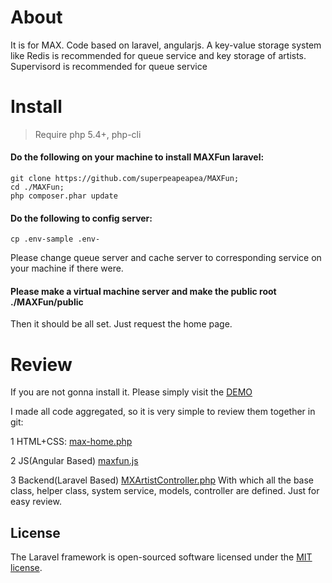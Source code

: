
# About
It is for MAX. Code based on laravel, angularjs. A key-value storage system like Redis is recommended for queue service and key storage of artists. Supervisord is recommended for queue service

# Install

> Require php 5.4+, php-cli

#### Do the following on your machine to install MAXFun laravel:
```shell
git clone https://github.com/superpeapeapea/MAXFun;
cd ./MAXFun;
php composer.phar update
```

#### Do the following to config server:
```shell
cp .env-sample .env-
```
Please change queue server and cache server to corresponding service on your machine if there were.

#### Please make a virtual machine server and make the public root ./MAXFun/public
Then it should be all set. Just request the home page.

# Review
If you are not gonna install it. Please simply visit the [DEMO](http://junhuang.us)

I made all code aggregated, so it is very simple to review them together in git:

1 HTML+CSS:
[max-home.php](https://github.com/superpeapeapea/MAXFun/blob/master/resources/views/max-home.php)

2 JS(Angular Based)
[maxfun.js](https://github.com/superpeapeapea/MAXFun/blob/master/public/js/maxfun.js)

3 Backend(Laravel Based)
[MXArtistController.php](https://github.com/superpeapeapea/MAXFun/blob/master/app/Http/Controllers/MXArtistController.php)
With which all the base class, helper class, system service, models, controller are defined. Just for easy review.



## License

The Laravel framework is open-sourced software licensed under the [MIT license](http://opensource.org/licenses/MIT).
